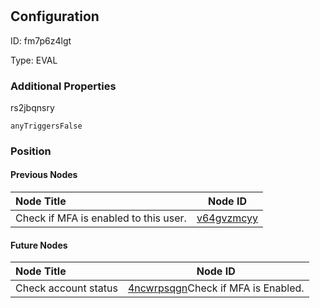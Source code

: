 # <nil>
## Configuration
ID:  fm7p6z4lgt

Type: EVAL 







### Additional Properties
rs2jbqnsry
```string 
anyTriggersFalse
```





### Position

#### Previous Nodes
| Node Title | Node ID |
| :------------- | ------------ |
| Check if MFA is enabled to this user. | [v64gvzmcyy](./v64gvzmcyy.md) | 
 
 #### Future Nodes
| Node Title | Node ID |
| :------------- | ------------ |
| Check account status |[4ncwrpsqgn](./4ncwrpsqgn.md)Check if MFA is Enabled. |[rs2jbqnsry](./rs2jbqnsry.md) | 
